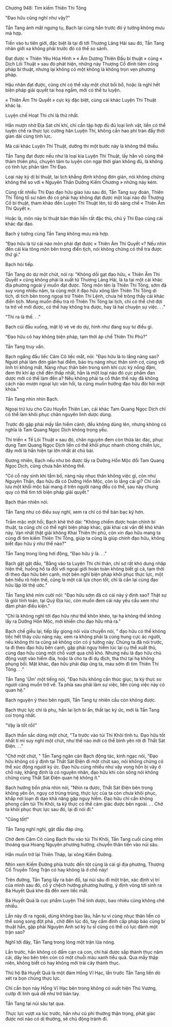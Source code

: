 




Chương 948: Tìm kiếm Thiên Thi Tông


"Đạo hữu cũng nghĩ như vậy?"

Tần Tang ánh mắt ngưng tụ, Bạch lại cùng hắn trước đó ý tưởng không mưu mà hợp.

Tiến vào tu tiên giới, đặc biệt là tại đi tới Thương Lãng Hải sau đó, Tần Tang nhãn giới xa không phải trước đó có thể so sánh.

Đạt được « Thiên Yêu Hóa Hình » « Âm Dương Thiên Đấu bí thuật » cùng « Dịch Lôi Thuật » sau đó phát hiện, những này Thượng Cổ đỉnh tiêm công pháp bí thuật, nhưng lại không có một không là không trọn vẹn phương pháp.

Hậu nhân đạt được, cũng chỉ có thể xây một chút bồi bổ, hoặc là nghĩ hết biện pháp giải quyết tai hoạ ngầm, mới có thể tu luyện.

« Thiên Âm Thi Quyết » cực kỳ đặc biệt, cùng cái khác Luyện Thi Thuật khác lạ.

Luyện chế Hoạt Thi chỉ là thứ nhất.

Hắn mượn nhờ Địa Sát chi khí, chỉ cần tập hợp đủ đủ loại linh vật, liền có thể luyện chế ra thực lực cường hãn Luyện Thi, không cần hao phí tràn đầy thời gian dài cùng tinh lực.

Mà cái khác Luyện Thi Thuật, dưỡng thi một bước này là không thể thiếu.

Tần Tang đạt được nếu như là loại kia Luyện Thi Thuật, lấy hắn vô cùng thê thảm thiên phú, chuyên tâm tu luyện còn ngại thời gian không đủ, là không có tinh lực phân tâm Thi Đạo.

Loại này kỳ dị bí thuật, lai lịch khẳng định không đơn giản, nói không chừng không thể so với « Nguyên Thần Dưỡng Kiếm Chương » những này kém.

Cùng rất nhiều Thi Đạo đạo hữu giao lưu sau đó, Tần Tang suy đoán, Thiên Thi Tông tổ sư năm đó có phải hay không đạt được một loại nào đó Thượng Cổ bí thuật, tham khảo đến Luyện Thi Thuật lên, từ đó sáng chế « Thiên Âm Thi Quyết ».

Hoặc là, môn này bí thuật bản thân liền rất đặc thù, chú ý Thi Đạo cùng cái khác đại đạo.

Bạch ý tưởng cùng Tần Tang không mưu mà hợp.

"Đạo hữu là từ cái nào môn phái đạt được « Thiên Âm Thi Quyết »? Nếu nhìn đến cái kia tông môn bên trong điển tịch, nói không chừng có thể tra được thứ gì."

Bạch hỏi tiếp.

Tần Tang do dự một chút, nói ra: "Không dối gạt đạo hữu, « Thiên Âm Thi Quyết » cũng không phải là xuất từ Thương Lãng Hải, là ta tại một cái khác địa phương ngoài ý muốn đạt được. Tông môn tên là Thiên Thi Tông, sớm đã suy vong nhiều năm, ta cùng một ít đạo hữu xông lầm Thiên Thi Tông di tích, di tích bên trong ngoại trừ Thiên Thi Lệnh, chưa hề trông thấy cái khác điển tịch. Mong muốn điều tra rõ Thiên Thi Tông lai lịch, chỉ có thể chờ đợi ta trở về mới được, có thể hay không tra được, hay là hai chuyện sự việc. . ."

"Thì ra là thế. . ."

Bạch cúi đầu xuống, mặt lộ vẻ vẻ do dự, hình như đang suy tư điều gì.

"Đạo hữu có hay không biện pháp, tạm thời áp chế Thiên Thi Phù?"

Tần Tang truy vấn.

Bạch ngẩng đầu liếc Câm Cô liếc mắt, nói: "Đạo hữu là lo lắng nàng sao? Ngươi phải làm đơn giản hai điểm, bảo trụ nàng nhục thân sinh cơ, cùng với linh trí không mất. Nàng nhục thân bên trong sinh khí cực kỳ nồng đậm, đem thi khí áp chế đến thấp nhất, hẳn là một loại nào đó cực phẩm đan dược mới có thể làm đến a? Nếu không phải ta cỗ thân thể này đã không cách nào mượn ngoại lực vãn hồi, ta cũng muốn hướng đạo hữu đòi hỏi một khỏa."

Tần Tang nhìn nhìn Bạch.

Ngoại trừ lưu cho Cửu Huyễn Thiên Lan, cái khác Tam Quang Ngọc Dịch chỉ có thể làm khôi phục chân nguyên linh dược dùng.

Trước đó gặp phải mấy lần hiểm cảnh, đều không dùng lên, nhưng không có nghĩa là Tam Quang Ngọc Dịch không trọng yếu.

Thi triển « Tế Lôi Thuật » sau đó, chân nguyên đem còn thừa lác đác, phục dụng Tam Quang Ngọc Dịch liền có thể khôi phục nhanh chóng chiến lực, đây mới là hắn hiện tại lớn nhất át chủ bài.

Đương nhiên, Bạch nếu như bỏ được lấy ra Dưỡng Hồn Mộc đổi Tam Quang Ngọc Dịch, cũng chưa hẳn không thể.

"Có cỗ này sinh khí tẩm bổ, nàng này nhục thân không việc gì, còn như Nguyên Thần, đạo hữu đã có Dưỡng Hồn Mộc, còn lo lắng cái gì? Chỉ cần lưu một khối mộc bài mang ở trên người nàng đều có thể, sau này chung quy có thể tìm tới biện pháp giải quyết."

Bạch thản nhiên nói.

Tần Tang như có điều suy nghĩ, xem ra chỉ có thể bàn bạc kỹ hơn.

Trầm mặc một hồi, Bạch khẽ thở dài: "Không chiếm được hoàn chỉnh bí thuật, ta cũng chỉ có thể nghĩ biện pháp khác, giải khai cái vấn đề khó khăn này. Vạn nhất thật giải không Khai Thiên thi phù, còn xin đạo hữu mang ta cùng đi tìm kiếm Thiên Thi Tông, giúp ta cũng là giúp chính đạo hữu, không biết đạo hữu ý như thế nào?"

Tần Tang trong lòng hơi động, "Đạo hữu ý là. . ."

Bạch gật gật đầu, "Bằng vào ta Luyện Thi chi thân, chỉ sợ rất khó dung nhập hiện thế, huống hồ ta đối với ngoại giới hoàn toàn không biết gì cả, tạm thời đi theo đạo hữu bên cạnh, một bên nghĩ biện pháp khôi phục thực lực, một bên hiểu rõ hiện thế, cũng là một cái lựa chọn tốt, chỉ là cần lại cùng đạo hữu lập lời thệ ước."

Tần Tang khẽ mỉm cười nói: "Đạo hữu sớm đã có cái này ý định sao? Thật sự là giỏi tính toán, tại Quỷ Địa lúc, còn muốn đem cái này yêu cầu xem như đàm phán điều kiện."

"Chỉ là không nghĩ tới đạo hữu như thế khôn khéo, tại hạ không thể không lấy ra Dưỡng Hồn Mộc, mới khiến cho đạo hữu nhả ra."

Bạch chế giễu lại, tiếp lấy giọng nói vừa chuyển nói, " đạo hữu có thể không tiếc hết thảy cứu nàng này, xem ra không phải là cùng hung cực ác người, nếu không thì ta cũng sẽ không còn có ý tưởng này. Chúng ta đã nói trước, ta đi theo đạo hữu bên cạnh, gặp phải nguy hiểm lúc lại cụ thể xuất thủ, cùng đạo hữu cùng một chỗ vượt qua chỗ khó. Nhưng nếu là đạo hữu chủ động vượt vào hiểm địa, hoặc là cho ta đi dụ địch, tha thứ tại hạ không phụng bồi. Mặt khác, đạo hữu phải đáp ứng ta, mau sớm đi tìm Thiên Thi Tông. . ."

Tần Tang 'Ừm' một tiếng nói, "Đạo hữu không cần thúc giục, ta kỳ thực so ngươi càng muốn trở về. Ta phía sau phải làm sự việc, liền cùng việc này có quan hệ."

Bạch nguyện ý theo bên người, Tần Tang tự nhiên cầu còn không được.

Bạch thực lực chỉ là phụ, hắn lai lịch bí ẩn, thất lạc ký ức, mới là Tần Tang coi trọng nhất.

"Vậy là tốt rồi!"

Bạch thần sắc dừng một chút, "Ta trước vào túi Thi Khôi tĩnh tu. Đạo hữu tốt nhất tỉ mỉ suy nghĩ một chút, như thế nào mới có thể bình yên rời đi Thất Sát Điện. . ."

"Chờ một chút, " Tần Tang ngăn cản Bạch động tác, kinh ngạc nói, "Đạo hữu không có ý định tại Thất Sát Điện đi một chút sao, nói không chừng có thể xúc động ngươi ký ức. Đạo hữu cùng nhiều như vậy vong hồn bị vây ở chỗ này, khẳng định là có nguyên nhân, đạo hữu khi còn sống nói không chừng cùng Thất Sát Điện quan hệ không ít."

Bạch hướng bốn phía nhìn nói, "Nhìn ra được, Thất Sát Điện bên trong không yên ổn, nguy cơ trùng trùng, thực lực của ta còn chưa khôi phục, khắp nơi loạn đi dạo khả năng gặp nguy hiểm. Đạo hữu chỉ cần không phong cấm túi Thi Khôi, ta kỳ thực có thể cảm giác được bên ngoài. . . Chờ ta khôi phục thực lực sau đó, lại đi nói đi."

"Cũng tốt!"

Tần Tang nghĩ nghĩ, gật đầu đáp ứng.

Chờ đem Câm Cô cùng Bạch thu vào túi Thi Khôi, Tần Tang cuối cùng nhìn thoáng qua Hoang Nguyên phương hướng, chuyển thân tiến vào núi sâu.

Hắn muốn trở lại Thiên Tháp, lại xông Kiếm Đường.

Nhìn xem Kiếm Đường phía trước đến tột cùng là cái gì địa phương, Thượng Cổ Truyền Tống Trận có hay không là ở chỗ này!

Trên đường, Tần Tang lấy ra bản đồ, tại núi sâu đi một trận, xác định vị trí của mình sau đó, cố ý chệch hướng phương hướng, ý định vòng tới sinh ra Bá Huyết Quả khe đá đến xem liếc mắt.

Bá Huyết Quả là cực phẩm Luyện Thể linh dược, bao nhiêu cũng không chê nhiều.

Lần này đi ra ngoài, dùng không bao lâu, hắn tu vi cùng nhục thân liền có thể song song đột phá , chờ đến lúc đó, tay cầm đỉnh cấp pháp bảo cùng bí thuật hắn, gặp phải Nguyên Anh sơ kỳ tu sĩ cũng có thể có lực đánh một trận sao?

Nghĩ tới đây, Tần Tang trong lòng một trận lửa nóng.

Lần trước, hắn không có đầm cạn cá con, chỉ hái được sắp thành thục năm cái, dây leo bên trên còn có một chuỗi màu xanh tiểu quả. Qua mấy thập niên, không biết có hay không mới trái cây thành thục.

Thủ hộ Bá Huyết Quả là một đám Hồng Vĩ Hạc, lần trước Tần Tang liền dò xét ra bọn chúng thực lực.

Chỉ cần bọn này Hồng Vĩ Hạc bên trong không có xuất hiện Thú Vương, cướp đi linh quả dễ như trở bàn tay.

Tần Tang tại núi sâu tạt qua.

Thực lực vượt xa lúc trước, hắn như cũ phi thường thận trọng, phát giác được nơi nào có dị thường, sẽ chủ động tránh đi.




